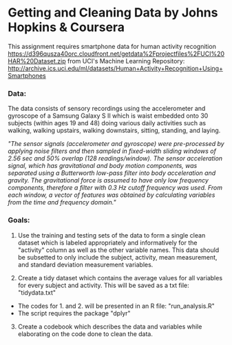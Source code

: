 # Getting and Cleaning Data by Johns Hopkins & Coursera

This assignment requires smartphone data for human activity recognition https://d396qusza40orc.cloudfront.net/getdata%2Fprojectfiles%2FUCI%20HAR%20Dataset.zip
from UCI's Machine Learning Repository: http://archive.ics.uci.edu/ml/datasets/Human+Activity+Recognition+Using+Smartphones

### Data:
The data consists of sensory recordings using the accelerometer and gyroscope of a Samsung Galaxy S II which is waist embedded onto 30 subjects (within ages 19 and 48) doing various daily activities such as walking, walking upstairs, walking downstairs, sitting, standing, and laying. 

*"The sensor signals (accelerometer and gyroscope) were pre-processed by applying noise filters and then sampled in fixed-width sliding windows of 2.56 sec and 50% overlap (128 readings/window). The sensor acceleration signal, which has gravitational and body motion components, was separated using a Butterworth low-pass filter into body acceleration and gravity. The gravitational force is assumed to have only low frequency components, therefore a filter with 0.3 Hz cutoff frequency was used. From each window, a vector of features was obtained by calculating variables from the time and frequency domain."* 

### Goals:
1. Use the training and testing sets of the data to form a single clean dataset which is labeled appropriately and informatively for the "activity" column as well as the other variable names. This data should be subsetted to only include the subject, activity, mean measurement, and standard deviation measurement variables.

2. Create a tidy dataset which contains the average values for all variables for every subject and activity. This will be saved as a txt file: "tidydata.txt"

* The codes for 1. and 2. will be presented in an R file: "run_analysis.R"
* The script requires the package "dplyr"

3. Create a codebook which describes the data and variables while elaborating on the code done to clean the data.
